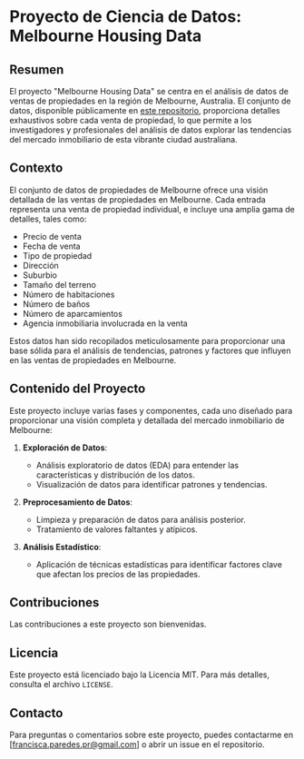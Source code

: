 # Proyecto de Ciencia de Datos: Melbourne Housing Data

## Resumen

El proyecto "Melbourne Housing Data" se centra en el análisis de datos de ventas de propiedades en la región de Melbourne, Australia. El conjunto de datos, disponible públicamente en [este repositorio](https://github.com/njtierney/melb-housing-data/tree/master/data-raw), proporciona detalles exhaustivos sobre cada venta de propiedad, lo que permite a los investigadores y profesionales del análisis de datos explorar las tendencias del mercado inmobiliario de esta vibrante ciudad australiana.

## Contexto

El conjunto de datos de propiedades de Melbourne ofrece una visión detallada de las ventas de propiedades en Melbourne. Cada entrada representa una venta de propiedad individual, e incluye una amplia gama de detalles, tales como:

- Precio de venta
- Fecha de venta
- Tipo de propiedad
- Dirección
- Suburbio
- Tamaño del terreno
- Número de habitaciones
- Número de baños
- Número de aparcamientos
- Agencia inmobiliaria involucrada en la venta

Estos datos han sido recopilados meticulosamente para proporcionar una base sólida para el análisis de tendencias, patrones y factores que influyen en las ventas de propiedades en Melbourne.

## Contenido del Proyecto

Este proyecto incluye varias fases y componentes, cada uno diseñado para proporcionar una visión completa y detallada del mercado inmobiliario de Melbourne:

1. **Exploración de Datos**:
   - Análisis exploratorio de datos (EDA) para entender las características y distribución de los datos.
   - Visualización de datos para identificar patrones y tendencias.

2. **Preprocesamiento de Datos**:
   - Limpieza y preparación de datos para análisis posterior.
   - Tratamiento de valores faltantes y atípicos.

3. **Análisis Estadístico**:
   - Aplicación de técnicas estadísticas para identificar factores clave que afectan los precios de las propiedades.

## Contribuciones

Las contribuciones a este proyecto son bienvenidas. 

## Licencia

Este proyecto está licenciado bajo la Licencia MIT. Para más detalles, consulta el archivo `LICENSE`.

## Contacto

Para preguntas o comentarios sobre este proyecto, puedes contactarme en [francisca.paredes.pr@gmail.com] o abrir un issue en el repositorio.
